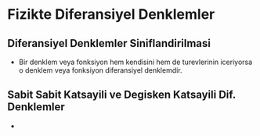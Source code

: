 # Fizikte Diferansiyel Denklemler

## Diferansiyel Denklemler Siniflandirilmasi

- Bir denklem veya fonksiyon hem kendisini hem de turevlerinin iceriyorsa o denklem veya fonksiyon diferansiyel denklemdir.

## Sabit Sabit Katsayili ve Degisken Katsayili Dif. Denklemler

- 